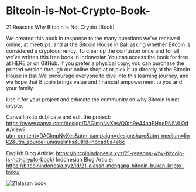 # Bitcoin-is-Not-Crypto-Book-
21 Reasons Why Bitcoin is Not Crypto (Book)

We created this book in response to the many questions we’ve received online, at meetups, and at the Bitcoin House in Bali asking whether Bitcoin is considered a cryptocurrency. To clear up the confusion once and for all, we’ve written this free book in Indonesian.You can access the book for free at HERE or on GitHub. If you prefer a physical copy, you can purchase the printed version through our online shop at or pick it up directly at the Bitcoin House in Bali.We encourage everyone to dive into this learning journey, and we hope that Bitcoin brings value and financial empowerment to you and your family.

Use it for your project and educate the community on why Bitcoin is not crypto.

Canva link to dublicate and edit the project: https://www.canva.com/design/DAGlmpNvXes/Q0tn9e44aqPHgeRN5VLOdA/view?utm_content=DAGlmpNvXes&utm_campaign=designshare&utm_medium=link2&utm_source=uniquelinks&utlId=hbcad8a4e6c

English Blog Article: https://bitcoinindonesia.xyz/21-reasons-why-bitcoin-is-not-crypto-book/
Indonesian Blog Article: https://bitcoinindonesia.xyz/id/21-alasan-mengapa-bitcoin-bukan-kripto-buku/

![21alasan book ](https://github.com/user-attachments/assets/58666cef-68fa-4577-a7b5-4e3193735fa7)
